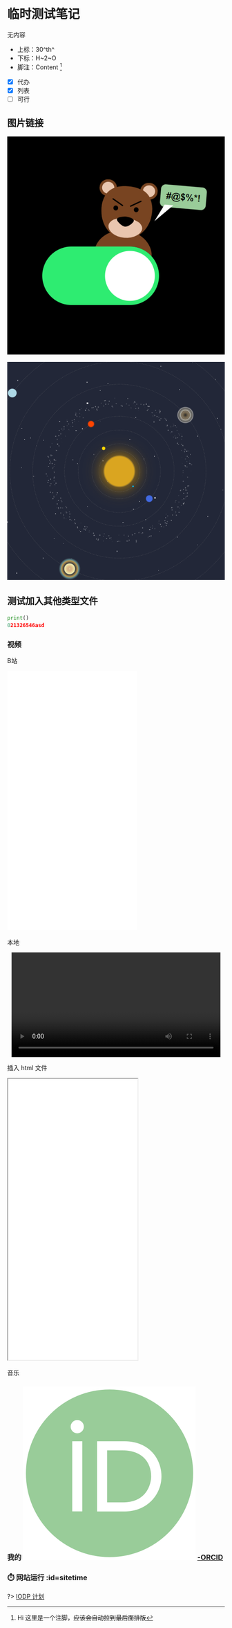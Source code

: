 # 临时测试笔记

无内容

- 上标：30^th^
- 下标：H~2~O
- 脚注：Content [^1]

[^1]:Hi 这里是一个注脚，~~应该会自动拉到最后面排版~~

- [x] 代办
- [x] 列表
- [ ] 可行

## 图片链接

[![小熊不想让你按按钮](../../fun/bearcheck/Previews.png?center "小熊不想让你按按钮" )](../../fun/bearcheck/index.html ':ignore')

[![太阳系](../../fun/solar/Previews.png?center "太阳系")](../../fun/solar/index.html ':ignore')

## 测试加入其他类型文件

```python
print()
021326546asd
```

### 视频

B站

<iframe src="//player.bilibili.com/player.html?aid=426400323&bvid=BV1V3411N7cE&cid=716242382&page=1" scrolling="no" border="0" frameborder="no" framespacing="0" allowfullscreen="true" height="600px"> </iframe>

本地

<video src="/Page/za/test.mp4" width="96%" controls="controls" style="clear:both; display:block; margin:auto"></video>

插入 html 文件

<iframe height="650px" src="/Page/za/test.html"></iframe>

音乐

### 我的 ![ORCID](../../assect/pic/orcid.svg ":size=20") [-ORCID](https://orcid.org/0000-0002-6962-8707)

### ⏱️ 网站运行 :id=sitetime

?> [IODP 计划](Page/Brief/IODP "关于IODP 计划的笔记")
